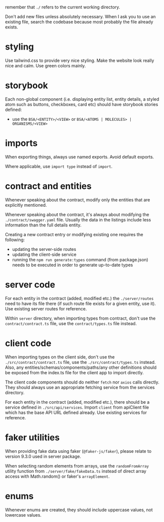 remember that `./` refers to the current working directory.

Don't add new files unless absolutely necessary. When I ask you to use an existing file, search the codebase because most probably the file already exists.

# styling

Use tailwind.css to provide very nice styling. Make the website look really nice and calm. Use green colors mainly.

# storybook

Each non-global component (i.e. displaying entity list, entity details, a styled atom such as buttons, checkboxes, card etc) should have storybook stories defined:
- use the `BSA/<ENTITY>/<VIEW>` or `BSA/<ATOMS | MOLECULES> | ORGANISMS/<VIEW>`

# imports

When exporting things, always use named exports. Avoid default exports.

Where applicable, use `import type` instead of `import`.

# contract and entities

Whenever speaking about the contract, modify only the entities that are explicitly mentioned.

Whenever speaking about the contract, it's always about modifying the `./contract/swagger.yaml` file. Usually the data in the listings include less information than the full details entity.

Creating a new contract entry or modifying existing one requires the following:
- updating the server-side routes
- updating the client-side service
- running the `npm run generate:types` command (from package.json) needs to be executed in order to generate up-to-date types

# server code

For each entity in the contract (added, modified etc.) the `./server/routes` need to have its file there (if such route file exists for a given entity, use it). Use existing server routes for reference.

Within `server` directory, when importing types from contract, don't use the `contract/contract.ts` file, use the `contract/types.ts` file instead.

# client code

When importing types on the client side, don't use the `./src/contract/contract.ts` file, use the `./src/contract/types.ts` instead. Also, any entities/schemas/components/paths/any other definitions should be exposed from the index.ts file for the client app to import directly.

The client code components should do neither `fetch` nor `axios` calls directly. They should always use an appropriate fetching service from the services directory.

For each entity in the contract (added, modified etc.), there should be a service defined in `./src/api/services`. Import `client` from apiClient file which has the base API URL defined already. Use existing services for reference.

# faker utilities

When providing fake data using faker (`@faker-js/faker`), please relate to version 9.3.0 used in server package.

When selecting random elements from arrays, use the `randomFromArray` utility function from `./server/fake/fakeData.ts` instead of direct array access with Math.random() or faker's `arrayElement`.

# enums

Whenever enums are created, they should include uppercase values, not lowercase values.
